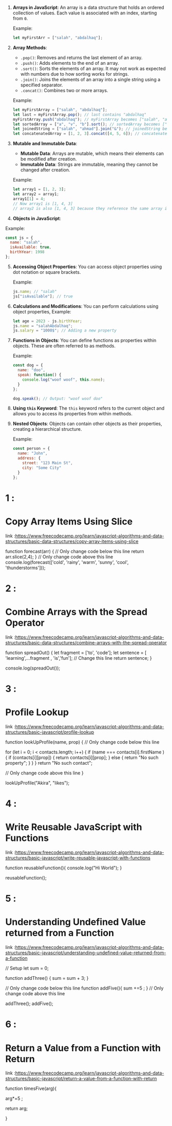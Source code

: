 
1. **Arrays in JavaScript**:
   An array is a data structure that holds an ordered collection of values. Each value is associated with an index, starting from `0`.

   Example:
   ```javascript
   let myFirstArr = ["salah", "abdalhaq"];
   ```

2. **Array Methods**:
   - `.pop()`: Removes and returns the last element of an array.
   - `.push()`: Adds elements to the end of an array.
   - `.sort()`: Sorts the elements of an array. It may not work as expected with numbers due to how sorting works for strings.
   - `.join()`: Joins the elements of an array into a single string using a specified separator.
   - `.concat()`: Combines two or more arrays.

   Example:
   ```javascript
   let myFirstArray = ["salah", "abdalhaq"];
   let last = myFirstArray.pop(); // last contains "abdalhaq"
   myFirstArray.push("abdalhaq"); // myFirstArray becomes ["salah", "abdalhaq"]
   let sortedArray = ["a", "v", "b"].sort(); // sortedArray becomes ["a", "b", "v"]
   let joinedString = ["salah", "ahmad"].join("&"); // joinedString becomes "salah&ahmad"
   let concatenatedArray = [1, 2, 3].concat([4, 5, 6]); // concatenatedArray becomes [1, 2, 3, 4, 5, 6]
   ```

3. **Mutable and Immutable Data**:
   - **Mutable Data**: Arrays are mutable, which means their elements can be modified after creation.
   - **Immutable Data**: Strings are immutable, meaning they cannot be changed after creation.

   Example:
   ```javascript
   let array1 = [1, 2, 3];
   let array2 = array1;
   array1[1] = 4;
   // Now array1 is [1, 4, 3]
   // array2 is also [1, 4, 3] because they reference the same array in memory.


41. **Objects in JavaScript**:

   Example:
   ```javascript
   const js = {
     name: "salah",
     isAvailable: true,
     birthYear: 1998
   };
   ```

5. **Accessing Object Properties**:
   You can access object properties using dot notation or square brackets.

   Example:
   ```javascript
   js.name; // "salah"
   js["isAvailable"]; // true
   ```

6. **Calculations and Modifications**:
   You can perform calculations using object properties,
   Example:
   ```javascript
   let age = 2023 - js.birthYear;
   js.name = "salahAbdalhaq";
   js.salary = "1000$"; // Adding a new property
   ```

7. **Functions in Objects**:
   You can define functions as properties within objects. These are often referred to as methods.

   Example:
   ```javascript
   const dog = {
     name: "doo",
     speak: function() {
       console.log("woof woof", this.name);
     }
   };

   dog.speak(); // Output: "woof woof doo"
   ```

8. **Using `this` Keyword**:
   The `this` keyword refers to the current object and allows you to access its properties from within methods.

9. **Nested Objects**:
   Objects can contain other objects as their properties, creating a hierarchical structure.

   Example:
   ```javascript
   const person = {
     name: "John",
     address: {
       street: "123 Main St",
       city: "Some City"
     }
   };
   ```

# 1 :
# Copy Array Items Using Slice
link :https://www.freecodecamp.org/learn/javascript-algorithms-and-data-structures/basic-data-structures/copy-array-items-using-slice


   function forecast(arr) {
  // Only change code below this line
  return arr.slice(2,4);
}
// Only change code above this line
console.log(forecast(['cold', 'rainy', 'warm', 'sunny', 'cool', 'thunderstorms']));



# 2 :
# Combine Arrays with the Spread Operator
link :https://www.freecodecamp.org/learn/javascript-algorithms-and-data-structures/basic-data-structures/combine-arrays-with-the-spread-operator

function spreadOut() {
  let fragment = ['to', 'code'];
  let sentence = [ 'learning',...fragment , 'is','fun']; // Change this line
  return sentence;
}

console.log(spreadOut());


# 3 :
# Profile Lookup
link :https://www.freecodecamp.org/learn/javascript-algorithms-and-data-structures/basic-javascript/profile-lookup


function lookUpProfile(name, prop) {
  // Only change code below this line

  for (let i = 0; i < contacts.length; i++) {
    if (name === contacts[i].firstName ) {
      if (contacts[i][prop]) {
        return contacts[i][prop];
      } else {
        return "No such property";
      }
    }
  }
  return "No such contact";

  // Only change code above this line
}

lookUpProfile("Akira", "likes");

# 4 :
# Write Reusable JavaScript with Functions
link :https://www.freecodecamp.org/learn/javascript-algorithms-and-data-structures/basic-javascript/write-reusable-javascript-with-functions

function reusableFunction(){
 console.log("Hi World");
}

reusableFunction();


# 5 :
# Understanding Undefined Value returned from a Function
link :https://www.freecodecamp.org/learn/javascript-algorithms-and-data-structures/basic-javascript/understanding-undefined-value-returned-from-a-function

// Setup
let sum = 0;

function addThree() {
  sum = sum + 3;
}

// Only change code below this line
function addFive(){
  sum +=5 ;
}
// Only change code above this line

addThree();
addFive();



# 6 :
# Return a Value from a Function with Return
link :https://www.freecodecamp.org/learn/javascript-algorithms-and-data-structures/basic-javascript/return-a-value-from-a-function-with-return

function timesFive(arg){

arg*=5 ;

return arg;

}







